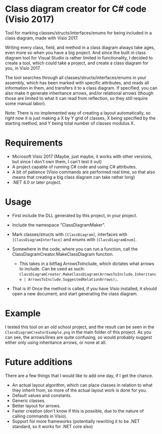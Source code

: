 # Class diagram creator for C# code (Visio 2017)
Tool for marking classes/structs/interfaces/enums for being included in a class diagram, made with Visio 2017.

Writing every class, field, and method in a class diagram always take ages, even more so when you have a big project. And since the built in class diagram tool for Visual Studio is rather limited in functionality, I decided to create a tool, which could take a project, and create a class diagram for you, in Visio 2017.

The tool searches through all classes/structs/interfaces/enums in your assembly, which has been marked with specific attributes, and reads all information in them, and transfers it to a class diagram. If specified, you can also make it generate inheritance arrows, and/or relational arrows (though those are limited to what it can read from reflection, so they still require some manual labor).

Note: There is no implemented way of creating a layout automatically, so right now it is just making a X by Y grid of classes, X being specified by the starting method, and Y being total number of classes modulus X.

# Requirements
- Microsoft Visio 2017 (Maybe, just maybe, it works with other versions, but since I don't own them, I can't test it out)
- A project capable of running C# code and using C# attributes.
- A bit of patience (Visio commands are performed real time, so that also means that creating a big class diagram can take rather long)
- .NET 4.0 or later project.

# Usage
- First include the DLL generated by this project, in your project.

- Include the namespace "ClassDiagramMaker".

- Mark classes/structs with `[ClassDiagram]`, interfaces with `[ClassDiagramInterface]` and enums with `[ClassDiagramEnum]`.

- Somewhere in the code, where you can run a function, call the ClassDiagramCreator.MakeClassDiagram function.
  - This takes in a bitflag ArrowsToInclude, which dictates what arrows to include. Can be used as such: `ClassDiagramCreator.MakeClassDiagram(ArrowsToInclude.Inheritance | ArrowsToInclude.SuggestedRelationArrows);`.
  
- That is it! Once the method is called, if you have Visio installed, it should open a new document, and start generating the class diagram.

# Example
I tested this tool on an old school project, and the result can be seen in the `ClassDiagramCreatorExample.png` in the main folder of this project.
As you can see, the arrows/lines are quite confusing, so would probably suggest either only using inheritance arrows, or none at all.

# Future additions
There are a few things that I would like to add one day, if I get the chance.
- An actual layout algorithm, which can place classes in relation to what they inherit from, so more of the actual layout work is done for you.
- Default values and constants.
- Generic classes.
- Better layout for arrows.
- Faster creation (don't know if this is possible, due to the nature of calling commands in Visio).
- Support for more frameworks (potentially rewriting it to be .NET standard, so it works for .NET core also)

